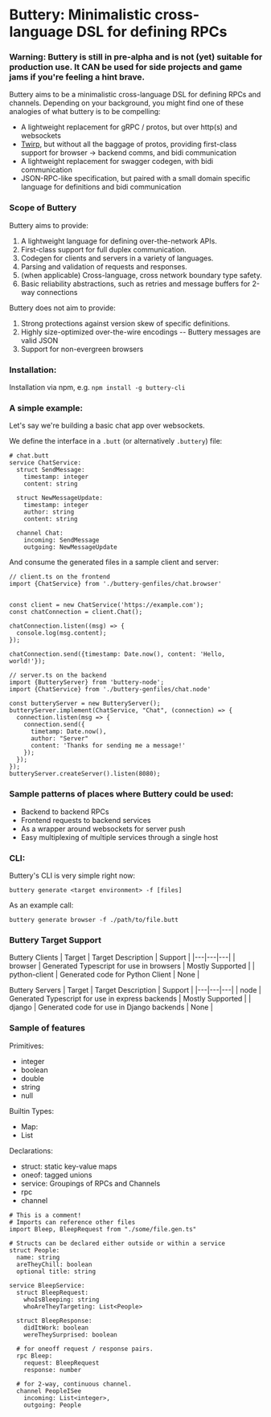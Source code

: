 # Buttery: Minimalistic cross-language DSL for defining RPCs

### Warning: Buttery is still in pre-alpha and is not (yet) suitable for production use. It CAN be used for side projects and game jams if you're feeling a hint brave.

Buttery aims to be a minimalistic cross-language DSL for defining RPCs and channels. Depending on your background, you might find one of these analogies of what buttery is to be compelling:
* A lightweight replacement for gRPC / protos, but over http(s) and websockets
* [Twirp](https://github.com/twitchtv/twirp), but without all the baggage of protos, providing first-class support for browser -> backend comms, and bidi communication 
* A lightweight replacement for swagger codegen, with bidi communication
* JSON-RPC-like specification, but paired with a small domain specific language for definitions and bidi communication

### Scope of Buttery

Buttery aims to provide:

1. A lightweight language for defining over-the-network APIs.
2. First-class support for full duplex communication.
3. Codegen for clients and servers in a variety of languages.
4. Parsing and validation of requests and responses.
5. (when applicable) Cross-language, cross network boundary type safety.
6. Basic reliability abstractions, such as retries and message buffers for 2-way
   connections

Buttery does not aim to provide:

1. Strong protections against version skew of specific definitions.
2. Highly size-optimized over-the-wire encodings -- Buttery messages are valid JSON
3. Support for non-evergreen browsers

### Installation:

Installation via npm, e.g. `npm install -g buttery-cli`

### A simple example:

Let's say we're building a basic chat app over websockets.

We define the interface in a `.butt` (or alternatively `.buttery`) file:

```
# chat.butt
service ChatService:
  struct SendMessage:
    timestamp: integer
    content: string

  struct NewMessageUpdate:
    timestamp: integer
    author: string
    content: string

  channel Chat:
    incoming: SendMessage
    outgoing: NewMessageUpdate
```

And consume the generated files in a sample client and server:

```
// client.ts on the frontend
import {ChatService} from './buttery-genfiles/chat.browser'


const client = new ChatService('https://example.com');
const chatConnection = client.Chat();

chatConnection.listen((msg) => {
  console.log(msg.content);
});

chatConnection.send({timestamp: Date.now(), content: 'Hello, world!'});

```

```
// server.ts on the backend
import {ButteryServer} from 'buttery-node';
import {ChatService} from './buttery-genfiles/chat.node'

const butteryServer = new ButteryServer();
butteryServer.implement(ChatService, "Chat", (connection) => {
  connection.listen(msg => {
    connection.send({
      timetamp: Date.now(),
      author: "Server"
      content: 'Thanks for sending me a message!'
    });
  });
});
butteryServer.createServer().listen(8080);

```

### Sample patterns of places where Buttery could be used:

- Backend to backend RPCs
- Frontend requests to backend services
- As a wrapper around websockets for server push
- Easy multiplexing of multiple services through a single host

### CLI:

Buttery's CLI is very simple right now:

`buttery generate <target environment> -f [files]`

As an example call:

`buttery generate browser -f ./path/to/file.butt`

### Buttery Target Support

Buttery Clients
| Target | Target Description | Support |
|---|---|---|
| browser | Generated Typescript for use in browsers | Mostly Supported |
| python-client | Generated code for Python Client | None |

Buttery Servers
| Target | Target Description | Support |
|---|---|---|
| node | Generated Typescript for use in express backends | Mostly Supported |
| django | Generated code for use in Django backends | None |

### Sample of features

Primitives:

- integer
- boolean
- double
- string
- null

Builtin Types:

- Map:
- List

Declarations:

- struct: static key-value maps
- oneof: tagged unions
- service: Groupings of RPCs and Channels
- rpc
- channel

```
# This is a comment!
# Imports can reference other files
import Bleep, BleepRequest from "./some/file.gen.ts"

# Structs can be declared either outside or within a service
struct People:
  name: string
  areTheyChill: boolean
  optional title: string

service BleepService:
  struct BleepRequest:
    whoIsBleeping: string
    whoAreTheyTargeting: List<People>

  struct BleepResponse:
    didItWork: boolean
    wereTheySurprised: boolean

  # for oneoff request / response pairs.
  rpc Bleep:
    request: BleepRequest
    response: number

  # for 2-way, continuous channel.
  channel PeopleISee
    incoming: List<integer>,
    outgoing: People

```
